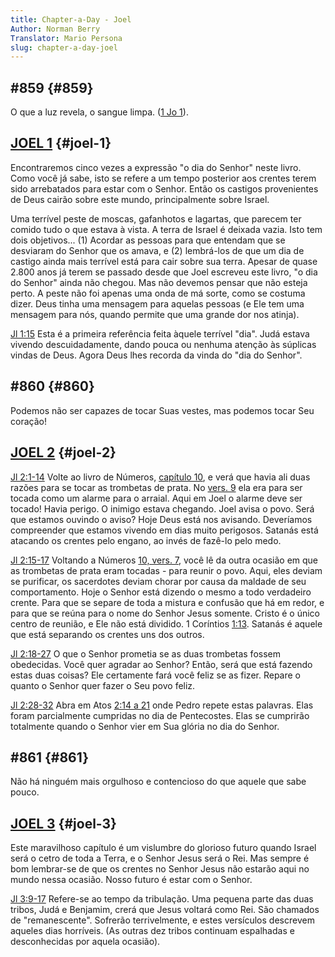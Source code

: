 ```yaml
---
title: Chapter-a-Day - Joel
Author: Norman Berry
Translator: Mario Persona
slug: chapter-a-day-joel
---
```


## #859 {#859}

O que a luz revela, o sangue limpa. ([1 Jo 1](http://mysword.info/b?r=1Jo_1/)).

## [JOEL 1](http://mysword.info/b?r=Joe_1) {#joel-1}

Encontraremos cinco vezes a expressão &quot;o dia do Senhor&quot; neste livro. Como você já sabe, isto se refere a um tempo posterior aos crentes terem sido arrebatados para estar com o Senhor. Então os castigos provenientes de Deus cairão sobre este mundo, principalmente sobre Israel.

Uma terrível peste de moscas, gafanhotos e lagartas, que parecem ter comido tudo o que estava à vista. A terra de Israel é deixada vazia. Isto tem dois objetivos... (1) Acordar as pessoas para que entendam que se desviaram do Senhor que os amava, e (2) lembrá-los de que um dia de castigo ainda mais terrível está para cair sobre sua terra. Apesar de quase 2.800 anos já terem se passado desde que Joel escreveu este livro, &quot;o dia do Senhor&quot; ainda não chegou. Mas não devemos pensar que não esteja perto. A peste não foi apenas uma onda de má sorte, como se costuma dizer. Deus tinha uma mensagem para aquelas pessoas (e Ele tem uma mensagem para nós, quando permite que uma grande dor nos atinja).

[Jl 1:15](http://mysword.info/b?r=Joe_1:15) Esta é a primeira referência feita àquele terrível &quot;dia&quot;. Judá estava vivendo descuidadamente, dando pouca ou nenhuma atenção às súplicas vindas de Deus. Agora Deus lhes recorda da vinda do &quot;dia do Senhor&quot;.

## #860 {#860}

Podemos não ser capazes de tocar Suas vestes, mas podemos tocar Seu coração!

## [JOEL 2](http://mysword.info/b?r=Joe_2) {#joel-2}

[Jl 2:1-14](http://mysword.info/b?r=Joe_2:1-14) Volte ao livro de Números, [capítulo 10](http://mysword.info/b?r=Num_10), e verá que havia ali duas razões para se tocar as trombetas de prata. No [vers. 9](http://mysword.info/b?r=Joe_2:9) ela era para ser tocada como um alarme para o arraial. Aqui em Joel o alarme deve ser tocado! Havia perigo. O inimigo estava chegando. Joel avisa o povo. Será que estamos ouvindo o aviso? Hoje Deus está nos avisando. Deveríamos compreender que estamos vivendo em dias muito perigosos. Satanás está atacando os crentes pelo engano, ao invés de fazê-lo pelo medo.

[Jl 2:15-17](http://mysword.info/b?r=Joe_2:15-17) Voltando a Números [10, vers. 7](http://mysword.info/b?r=Num_10:7), você lê da outra ocasião em que as trombetas de prata eram tocadas - para reunir o povo. Aqui, eles deviam se purificar, os sacerdotes deviam chorar por causa da maldade de seu comportamento. Hoje o Senhor está dizendo o mesmo a todo verdadeiro crente. Para que se separe de toda a mistura e confusão que há em redor, e para que se reúna para o nome do Senhor Jesus somente. Cristo é o único centro de reunião, e Ele não está dividido. 1 Coríntios [1:13](http://mysword.info/b?r=1Co_1:3). Satanás é aquele que está separando os crentes uns dos outros.

[Jl 2:18-27](http://mysword.info/b?r=Joe_2:18-27) O que o Senhor prometia se as duas trombetas fossem obedecidas. Você quer agradar ao Senhor? Então, será que está fazendo estas duas coisas? Ele certamente fará você feliz se as fizer. Repare o quanto o Senhor quer fazer o Seu povo feliz.

[Jl 2:28-32](http://mysword.info/b?r=Joe_2:28-32) Abra em Atos [2:14 a 21](http://mysword.info/b?r=Act_2:14-21) onde Pedro repete estas palavras. Elas foram parcialmente cumpridas no dia de Pentecostes. Elas se cumprirão totalmente quando o Senhor vier em Sua glória no dia do Senhor.

## #861 {#861}

Não há ninguém mais orgulhoso e contencioso do que aquele que sabe pouco.

## [JOEL 3](http://mysword.info/b?r=Joe_3) {#joel-3}

Este maravilhoso capítulo é um vislumbre do glorioso futuro quando Israel será o cetro de toda a Terra, e o Senhor Jesus será o Rei. Mas sempre é bom lembrar-se de que os crentes no Senhor Jesus não estarão aqui no mundo nessa ocasião. Nosso futuro é estar com o Senhor.

[Jl 3:9-17](http://mysword.info/b?r=Joe_3:9-17) Refere-se ao tempo da tribulação. Uma pequena parte das duas tribos, Judá e Benjamim, crerá que Jesus voltará como Rei. São chamados de &quot;remanescente&quot;. Sofrerão terrivelmente, e estes versículos descrevem aqueles dias horríveis. (As outras dez tribos continuam espalhadas e desconhecidas por aquela ocasião).
